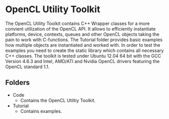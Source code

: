 OpenCL Utility Toolkit
==================

The OpenCL Utility Toolkit contains C++ Wrapper classes for a more convient utilization of the OpenCL API. It allows to efficiently instantiate platforms, device, contexts, queues and other OpenCL objects taking the pain to work with C-functions. The Tutorial folder provides basic examples how multiple objects are instantiated and worked with. In order to test the examples you need to create the static library which contains all necessary C++ classes. The toolkit is tested under Ubuntu 12.04 64 bit with the GCC Version 4.6.3 and Intel, AMD/ATI and Nvidia OpenCL drivers featuring the OpenCL standard 1.1.


Folders
--------------

* Code
	* Contains the OpenCL Utiltiy Toolkit.
* Tutorial
	* Contains examples.
